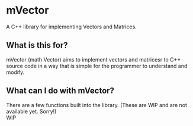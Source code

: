 # mVector
A C++ library for implementing Vectors and Matrices.

## What is this for?
mVector (math Vector) aims to implement vectors and matricesr to C++ source code in a way that is simple for the programmer to understand and modify.

## What can I do with mVector?
There are a few functions built into the library. (These are WIP and are not available yet. Sorry!)  
WIP
